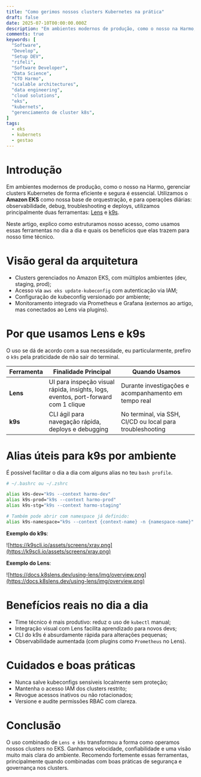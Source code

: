 ```yaml
---
title: "Como gerimos nossos clusters Kubernetes na prática"
draft: false
date: 2025-07-10T00:00:00.000Z
description: "Em ambientes modernos de produção, como o nosso na Harmo, gerenciar clusters Kubernetes de forma eficiente e segura é essencial. Utilizamos o Amazon EKS como nossa base de orquestração, e para operações diárias: observabilidade, debug, troubleshooting e deploys, utilizamos principalmente duas ferramentas: Lens e k9s. Neste artigo, explico como estruturamos nosso acesso, como usamos essas ferramentas no dia a dia e quais os benefícios que elas trazem para nosso time técnico."
comments: true
keywords: [
  "Software",
  "Develop",
  "Setup DEV",
  "rifeli",
  "Software Developer",
  "Data Science",
  "CTO Harmo",
  "scalable architectures",
  "data engineering",
  "cloud solutions",
  "eks",
  "kubernets",
  "gerenciamento de cluster k8s",
]
tags:
  - eks
  - kubernets
  - gestao
---
```


# Introdução

Em ambientes modernos de produção, como o nosso na Harmo, gerenciar clusters Kubernetes de forma eficiente e segura é essencial. Utilizamos o **Amazon EKS** como nossa base de orquestração, e para operações diárias: observabilidade, debug, troubleshooting e deploys, utilizamos principalmente duas ferramentas: [Lens](https://k8slens.dev/) e [k9s](https://k9scli.io/).

Neste artigo, explico como estruturamos nosso acesso, como usamos essas ferramentas no dia a dia e quais os benefícios que elas trazem para nosso time técnico.

# Visão geral da arquitetura

- Clusters gerenciados no Amazon EKS, com múltiplos ambientes (dev, staging, prod);
- Acesso via `aws eks update-kubeconfig` com autenticação via IAM;
- Configuração de kubeconfig versionado por ambiente;
- Monitoramento integrado via Prometheus e Grafana (externos ao artigo, mas conectados ao Lens via plugins).

# Por que usamos Lens e k9s

O uso se dá de acordo com a sua necessidade, eu particularmente, prefiro o `k9s` pela praticidade de não sair do terminal.

| Ferramenta | Finalidade Principal                                                               | Quando Usamos                                             |
| ---------- | ---------------------------------------------------------------------------------- | --------------------------------------------------------- |
| **Lens**   | UI para inspeção visual rápida, insights, logs, eventos, port-forward com 1 clique | Durante investigações e acompanhamento em tempo real      |
| **k9s**    | CLI ágil para navegação rápida, deploys e debugging                                | No terminal, via SSH, CI/CD ou local para troubleshooting |

# Alias úteis para k9s por ambiente

É possível facilitar o dia a dia com alguns alias no teu `bash profile`.

```bash
# ~/.bashrc ou ~/.zshrc

alias k9s-dev="k9s --context harmo-dev"
alias k9s-prod="k9s --context harmo-prod"
alias k9s-stg="k9s --context harmo-staging"

# Também pode abrir com namespace já definido:
alias k9s-namespace="k9s --context {context-name} -n {namespace-name}"
```

**Exemplo do k9s**:

![https://k9scli.io/assets/screens/xray.png](https://k9scli.io/assets/screens/xray.png)

**Exemplo do Lens**:

![https://docs.k8slens.dev/using-lens/img/overview.png](https://docs.k8slens.dev/using-lens/img/overview.png)

# Benefícios reais no dia a dia

- Time técnico é mais produtivo: reduz o uso de `kubectl` manual;
- Integração visual com Lens facilita aprendizado para novos devs;
- CLI do k9s é absurdamente rápida para alterações pequenas;
- Observabilidade aumentada (com plugins como `Prometheus` no Lens).

#  Cuidados e boas práticas

- Nunca salve kubeconfigs sensíveis localmente sem proteção;
- Mantenha o acesso IAM dos clusters restrito;
- Revogue acessos inativos ou não rotacionados;
- Versione e audite permissões RBAC com clareza.

# Conclusão

O uso combinado de `Lens e k9s` transformou a forma como operamos nossos clusters no EKS. Ganhamos velocidade, confiabilidade e uma visão muito mais clara do ambiente. Recomendo fortemente essas ferramentas, principalmente quando combinadas com boas práticas de segurança e governança nos clusters.
